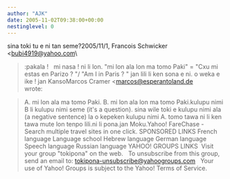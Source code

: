 ```yaml
---
author: "AJK"
date: 2005-11-02T09:38:00+00:00
nestinglevel: 0
---
```

sina toki tu e ni tan seme?2005/11/1, Francois Schwicker <[bubi4919@yahoo.com](mailto://bubi4919@yahoo.com)\
>:pakala !   mi nasa ! ni li lon. "mi lon ala lon ma tomo Paki" = "Cxu mi estas en Parizo ? "/ "Am I in Paris ? " jan lili li ken sona e ni. o weka e ike ! jan KansoMarcos Cramer <[marcos@esperantoland.de](mailto://marcos@esperantoland.de)\
> wrote:

> A. mi lon ala ma tomo Paki.
> B. mi lon ala lon ma tomo Paki.kulupu nimi B li kulupu nimi seme (it's a question). sina wile toki e kulupu nimi ala (a negative sentence) la o kepeken kulupu nimi A.
> tomo tawa ni li ken tawa mute lon tenpo lili.ni li pona.jan Moku.Yahoo! FareChase - Search multiple travel sites in one click. SPONSORED LINKS French language Language school Hebrew language German language Speech language Russian language YAHOO! GROUPS LINKS  Visit your group "tokipona" on the web.   To unsubscribe from this group, send an email to: [tokipona-unsubscribe@yahoogroups.com](mailto://tokipona-unsubscribe@yahoogroups.com)   Your use of Yahoo! Groups is subject to the Yahoo! Terms of Service.